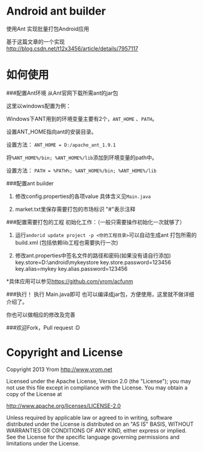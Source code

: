 ﻿Android ant builder
=====
使用Ant 实现批量打包Android应用

基于这篇文章的一个实现 <http://blog.csdn.net/t12x3456/article/details/7957117>

如何使用
=====

###配置Ant环境
从Ant官网下载所需ant的jar包

这里以windows配置为例：

Windows下ANT用到的环境变量主要有2个，`ANT_HOME` 、`PATH`。

设置ANT_HOME指向ant的安装目录。

设置方法：
`ANT_HOME = D:/apache_ant_1.9.1`

将`%ANT_HOME%/bin; %ANT_HOME%/lib`添加到环境变量的path中。

设置方法：
`PATH = %PATH%; %ANT_HOME%/bin; %ANT_HOME%/lib`

###配置ant builder
1. 修改config.properties的各项value
具体含义见`Main.java`

2. market.txt里保存需要打包的市场标识
"#"表示注释

###配置需要打包的工程
初始化工作：（一般只需要操作初始化一次就够了）

1. 运行`andorid update project -p <你的工程目录>`可以自动生成ant 打包所需的 build.xml (包括依赖lib工程也需要执行一次)

2. 修改ant.properties中签名文件的路径和密码(如果没有请自行添加)
    key.store=D:\\android\\mykeystore
    key.store.password=123456
    key.alias=mykey
    key.alias.password=123456

*具体应用可以参见<https://github.com/yrom/acfunm>

###执行！
执行 Main.java即可
也可以编译成jar包，方便使用，这里就不做详细介绍了。

你也可以做相应的修改及完善

###欢迎Fork，Pull request :D

Copyright and License
======
Copyright 2013 Yrom <http://www.yrom.net>

Licensed under the Apache License, Version 2.0 (the "License");
you may not use this file except in compliance with the License.
You may obtain a copy of the License at

   http://www.apache.org/licenses/LICENSE-2.0

Unless required by applicable law or agreed to in writing, software
distributed under the License is distributed on an "AS IS" BASIS,
WITHOUT WARRANTIES OR CONDITIONS OF ANY KIND, either express or implied.
See the License for the specific language governing permissions and
limitations under the License.

